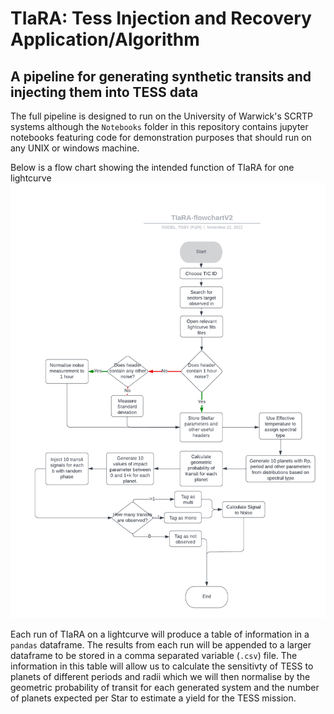 # TIaRA: Tess Injection and Recovery Application/Algorithm
## A pipeline for generating synthetic transits and injecting them into TESS data
The full pipeline is designed to run on the University of Warwick's SCRTP systems although the <code>Notebooks</code> folder in this repository contains jupyter notebooks featuring code for demonstration purposes that should run on any UNIX or windows machine.

Below is a flow chart showing the intended function of TIaRA for one lightcurve
![flowchart](TIaRA-flowchartV2.png)

Each run of TIaRA on a lightcurve will produce a table of information in a <code>pandas</code> dataframe. The results from each run will be appended to a larger dataframe to be stored in a comma separated variable (<code>.csv</code>) file. The information in this table will allow us to calculate the sensitivty of TESS to planets of different periods and radii which we will then normalise by the geometric probability of transit for each generated system and the number of planets expected per Star to estimate a yield for the TESS mission.
